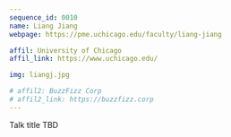 ```yaml
---
sequence_id: 0010
name: Liang Jiang
webpage: https://pme.uchicago.edu/faculty/liang-jiang

affil: University of Chicago
affil_link: https://www.uchicago.edu/

img: liangj.jpg

# affil2: BuzzFizz Corp
# affil2_link: https://buzzfizz.corp
---
```


Talk title TBD